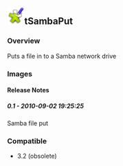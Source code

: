 ## <img src='./logo.jpg' width='40' height='40'>tSambaPut

### Overview
Puts a file in to a Samba network drive
### Images




#### Release Notes

##### 0.1 - 2010-09-02 19:25:25
Samba file put
### Compatible
 -  3.2 (obsolete)